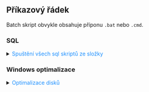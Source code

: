 ## Příkazový řádek

Batch skript obvykle obsahuje příponu `.bat` nebo `.cmd`.

### SQL

<details>
<summary><span style="color:#1E90FF;">Spuštění všech sql skriptů ze složky</span></summary>

```bash
for %%G in (*.sql) do sqlcmd /S serverTest /d CT46 -U userName -P password123 -i"%%G"

pause
```

> [!NOTE]
> `for %%G`
>
> Používá se k iteraci přes všechny soubory v adresáři, které odpovídají vzoru v závorce.
>
> `in (*.sql)`
>
> Označuje, že smyčka projde všechny soubory s příponou `.sql` v aktuálním adresáři.
>
> `do sqlcmd`
>
> Při každém průchodu smyčkou se provede příkaz `sqlcmd`, což je příkazový nástroj pro spouštění SQL příkazů na serveru
> Microsoft SQL Server.
>
> `/S serverTest`
>
> Tento parametr určuje název nebo IP adresu SQL serveru, ke kterému se připojuješ.
>
> (V tomto případě je to `serverTest`.)
>
> `/d CT46`
>
> Určuje databázi, ke které se chcete připojit.
>
> (Zde je to `CT46`.)
>
> `-U userName`
>
> Určuje uživatelské jméno pro připojení k SQL serveru.
>
> (Zde je to `userName`.)
>
> `-P password123`
>
> Určuje heslo pro uživatele `userName`.
>
> (Zde je to `password123`.)
>
> `-i "%%G"`
>
> Označuje, že soubor SQL (který je uložen v proměnné `%%G` – každý `.sql` soubor) bude použit jako vstup pro `sqlcmd`.
>
> Tento příkaz tedy vykoná SQL skript v daném souboru.
>
> `pause`, zastaví provedení skriptu a čeká na stisknutí libovolné klávesy.
>
> (To umožňuje uživateli vidět výsledky před tím, než se okno zavře.)

</details>

### Windows optimalizace

<details>
<summary><span style="color:#1E90FF;">Optimalizace disků</span></summary>

> [!NOTE]
> Windows 10 a novější automaticky spouští TRIM na SSD discích jednou týdně. Ruční optimalizace SSD není běžně potřeba, pokud je zapnuté automatické plánování (výchozí nastavení).
>
> U HDD je doporučeno provádět defragmentaci jednou měsíčně.

Tento příkaz **optimalizuje disky "C:" a "D:" podle jejich typu**.

```cmd
defrag C: D: /O
```

🔍 Rozbor příkazu:

- **`defrag`** – Spustí nástroj pro optimalizaci disků ve Windows.  
- **`C: D:`** – Říká, že chceme optimalizovat **disk C:** (SSD) a **disk D:** (HDD).  
- **`/O`** – Znamená **"Optimize"**, což znamená, že Windows **automaticky zjistí typ disku a použije správnou metodu optimalizace**:  
  - **Pokud je disk HDD → spustí defragmentaci**  
  - **Pokud je disk SSD → spustí TRIM**  

---

**🔹 Co přesně se stane po spuštění?**

1️⃣ **SSD (C:)**  
- Nástroj zjistí, že jde o SSD a místo klasické defragmentace spustí **TRIM**.  
- **TRIM vymaže nepoužívané bloky a pomůže SSD efektivněji zapisovat nová data.**  

2️⃣ **HDD (D:)**  
- Nástroj zjistí, že jde o HDD a spustí klasickou **defragmentaci**.  
- **Defragmentace přesune roztříštěné soubory tak, aby byly uloženy pohromadě.**  
- Výsledkem je rychlejší čtení dat a plynulejší chod disku.

</details>